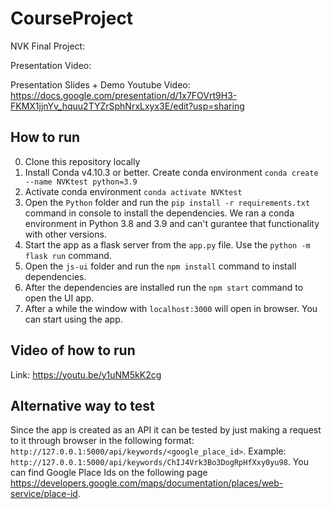 # CourseProject

NVK Final Project:

Presentation Video: 

Presentation Slides + Demo Youtube Video: https://docs.google.com/presentation/d/1x7FOVrt9H3-FKMX1jjnYv_hquu2TYZrSphNrxLxyx3E/edit?usp=sharing

## How to run
0. Clone this repository locally
1. Install Conda v4.10.3 or better. Create conda environment `conda create --name NVKtest python=3.9`
2. Activate conda environment `conda activate NVKtest`
3. Open the `Python` folder and run the `pip install -r requirements.txt` command in console to install the dependencies. We ran a conda environment in Python 3.8 and 3.9 and can't gurantee that functionality with other versions.
4. Start the app as a flask server from the `app.py` file. Use the `python -m flask run` command.
5. Open the `js-ui` folder and run the `npm install` command to install dependencies. 
6. After the dependencies are installed run the `npm start` command to open the UI app.
7. After a while the window with `localhost:3000` will open in browser. You can start using the app.

## Video of how to run

Link: https://youtu.be/y1uNM5kK2cg

## Alternative way to test
Since the app is created as an API it can be tested by just making a request to it through browser in the following format: `http://127.0.0.1:5000/api/keywords/<google_place_id>`. Example: `http://127.0.0.1:5000/api/keywords/ChIJ4Vrk3Bo3DogRpHfXxy0yu98`. You can find Google Place Ids on the following page https://developers.google.com/maps/documentation/places/web-service/place-id.
